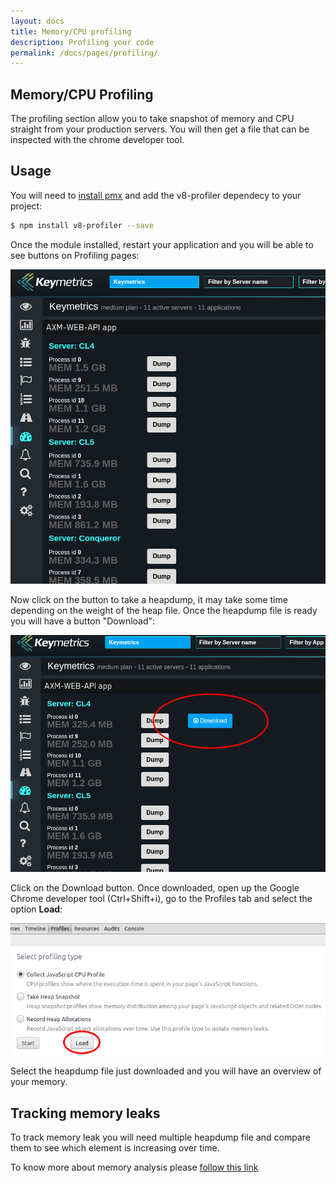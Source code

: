 ```yaml
---
layout: docs
title: Memory/CPU profiling
description: Profiling your code
permalink: /docs/pages/profiling/
---
```


## Memory/CPU Profiling

The profiling section allow you to take snapshot of memory and CPU straight from your production servers. You will then get a file that can be inspected with the chrome developer tool.

## Usage

You will need to [install pmx](/docs/usage/install-pmx/) and add the v8-profiler dependecy to your project:

```bash
$ npm install v8-profiler --save
```

Once the module installed, restart your application and you will be able to see buttons on Profiling pages:

<img src="/images/heapdump.png" alt="Heapdump"/>

Now click on the button to take a heapdump, it may take some time depending on the weight of the heap file. Once the heapdump file is ready you will have a button "Download":

<img src="/images/heap2.png" alt="Heapdump"/>

Click on the Download button. Once downloaded, open up the Google Chrome developer tool (Ctrl+Shift+i), go to the Profiles tab and select the option **Load**:

<img src="/images/heap3.png" alt="Heapdump"/>

Select the heapdump file just downloaded and you will have an overview of your memory.

## Tracking memory leaks

To track memory leak you will need multiple heapdump file and compare them to see which element is increasing over time.

To know more about memory analysis please [follow this link](https://developer.chrome.com/devtools/docs/heap-profiling)
